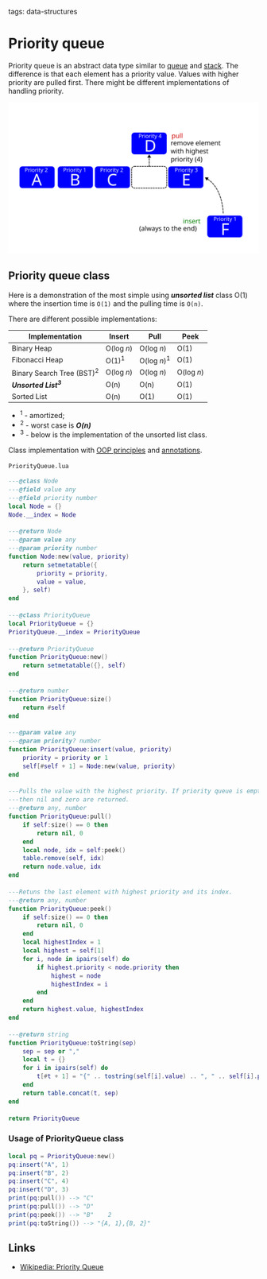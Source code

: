 <!-- Description: Implementation of the priority queue in Lua. Priority queue is an abstract data type similar to queue and stack. The difference is that each element has a priority value. Values with higher priority are pulled first. -->

tags: data-structures

# Priority queue

Priority queue is an abstract data type similar to [queue](/post/queue.html)
and [stack](/post/stack.html). The difference is that each element has a
priority value. Values with higher priority are pulled first. There might be
different implementations of handling priority. 

![Figure 01: Priority queue](/assets/img/priorityqueue01.svg)

## Priority queue class

Here is a demonstration of the most simple using ***unsorted list*** class
O(1) where the insertion time is `O(1)` and the pulling time is
`O(n)`.

There are different possible implementations:

| Implementation                       | Insert          | Pull                   | Peek       |
|--------------------------------------|-----------------|------------------------|------------|
| Binary Heap                          | O(log *n*)      | O(log *n*)             | O(1)       |
| Fibonacci Heap                       | O(1)<sup>1</sup>| O(log *n*)<sup>1</sup> | O(1)       |
| Binary Search Tree (BST)<sup>2</sup> | O(log *n*)      | O(log *n*)             | O(log *n*) |
| ***Unsorted List<sup>3</sup>***      | O(n)            | O(n)                   | O(1)       |
| Sorted List                          | O(n)            | O(1)                   | O(1)       |

- <sup>1</sup> - amortized;
- <sup>2</sup> - worst case is ***O(n)***
- <sup>3</sup> - below is the implementation of the unsorted list class.

Class implementation with [OOP principles](/post/object-oriented-programming-in-lua.html) and
[annotations](/post/object-oriented-programming-in-lua.html#annotations).

`PriorityQueue.lua`

```lua
---@class Node
---@field value any
---@field priority number
local Node = {}
Node.__index = Node

---@return Node
---@param value any
---@param priority number
function Node:new(value, priority)
	return setmetatable({
		priority = priority,
		value = value,
	}, self)
end

---@class PriorityQueue
local PriorityQueue = {}
PriorityQueue.__index = PriorityQueue

---@return PriorityQueue
function PriorityQueue:new()
	return setmetatable({}, self)
end

---@return number
function PriorityQueue:size()
	return #self
end

---@param value any
---@param priority? number
function PriorityQueue:insert(value, priority)
	priority = priority or 1
	self[#self + 1] = Node:new(value, priority)
end

---Pulls the value with the highest priority. If priority queue is empty
---then nil and zero are returned.
---@return any, number
function PriorityQueue:pull()
	if self:size() == 0 then
		return nil, 0
	end
	local node, idx = self:peek()
	table.remove(self, idx)
	return node.value, idx
end

---Retuns the last element with highest priority and its index.
---@return any, number
function PriorityQueue:peek()
	if self:size() == 0 then
		return nil, 0
	end
	local highestIndex = 1
	local highest = self[1]
	for i, node in ipairs(self) do
		if highest.priority < node.priority then
			highest = node
			highestIndex = i
		end
	end
	return highest.value, highestIndex
end

---@return string
function PriorityQueue:toString(sep)
	sep = sep or ","
	local t = {}
	for i in ipairs(self) do
		t[#t + 1] = "{" .. tostring(self[i].value) .. ", " .. self[i].priority .. "}"
	end
	return table.concat(t, sep)
end

return PriorityQueue
```

### Usage of PriorityQueue class

```lua
local pq = PriorityQueue:new()
pq:insert("A", 1)
pq:insert("B", 2)
pq:insert("C", 4)
pq:insert("D", 3)
print(pq:pull()) --> "C"
print(pq:pull()) --> "D"
print(pq:peek()) --> "B"	2
print(pq:toString()) --> "{A, 1},{B, 2}"
```

## Links

- [Wikipedia: Priority Queue](https://en.wikipedia.org/wiki/Priority_queue)